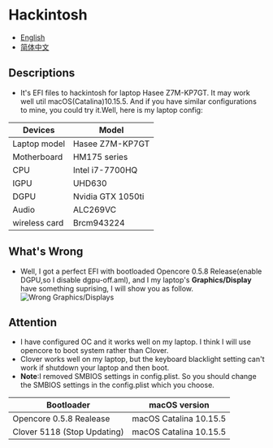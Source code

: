 # Hackintosh
* [English](https://gitee.com/xin826/Hackintosh/blob/master/README_en.md)
* [简体中文](https://gitee.com/xin826/Hackintosh/blob/master/README_cn.md)
&emsp;
## Descriptions <br>
* It's EFI files to hackintosh for laptop Hasee Z7M-KP7GT. It may work well util macOS(Catalina)10.15.5. And if you have similar configurations to mine, you could try it.Well, here is my laptop config: <br>

| Devices | Model |
| ---- | ---- |
| Laptop model| Hasee Z7M-KP7GT |
| Motherboard|HM175 series |
| CPU | Intel i7-7700HQ |
| IGPU | UHD630 |
| DGPU | Nvidia GTX 1050ti|
| Audio | ALC269VC |
| wireless card | Brcm943224 |

## What's Wrong <br>
* Well, I got a perfect EFI with bootloaded Opencore 0.5.8 Release(enable DGPU,so I disable dgpu-off.aml), and I my laptop's **Graphics/Display** have something suprising, I will show you as follow. <br>
![Wrong Graphics/Displays](https://images.gitee.com/uploads/images/2020/0608/141442_7dee4853_5740238.png "屏幕截图.png")

## Attention <br>
* I have configured OC and it works well on my laptop. I think I will use opencore to boot system rather than Clover. <br>
* Clover works well on my laptop, but the keyboard blacklight setting can't work if shutdown your laptop and then boot. <br>
* **Note**:I removed SMBIOS settings in config.plist. So you should change the SMBIOS settings in the config.plist which you choose. <br>

| Bootloader | macOS version |
| ---- | ---- |
| Opencore 0.5.8 Realease | macOS Catalina 10.15.5 |
|Clover 5118 (Stop Updating) | macOS Catalina 10.15.5 |